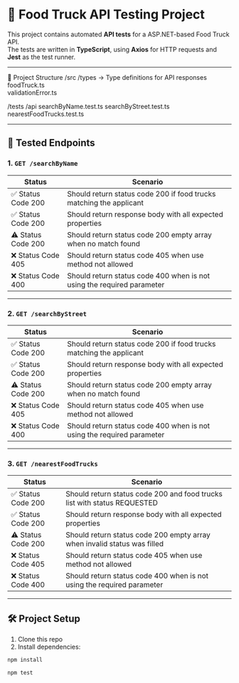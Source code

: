 # 🍔 Food Truck API Testing Project

This project contains automated **API tests** for a ASP.NET-based Food Truck API.  
The tests are written in **TypeScript**, using **Axios** for HTTP requests and **Jest** as the test runner.

---

📁 Project Structure
/src
  /types                  → Type definitions for API responses
    foodTruck.ts          
    validationError.ts    

/tests
  /api
    searchByName.test.ts
    searchByStreet.test.ts
    nearestFoodTrucks.test.ts

---

## 📌 Tested Endpoints

### 1. `GET /searchByName`

| Status   |  Scenario   |
|----------|-------------|
| ✅ Status Code 200 | Should return status code 200 if food trucks matching the applicant |
| ✅ Status Code 200 | Should return response body with all expected properties |
| ⚠️ Status Code 200 | Should return status code 200 empty array when no match found |
| ❌ Status Code 405 | Should return status code 405 when use method not allowed |
| ❌ Status Code 400 | Should return status code 400 when is not using the required parameter |

---

### 2. `GET /searchByStreet`

| Status   |  Scenario   |
|----------|-------------|
| ✅ Status Code 200 | Should return status code 200 if food trucks matching the applicant |
| ✅ Status Code 200 | Should return response body with all expected properties |
| ⚠️ Status Code 200 | Should return status code 200 empty array when no match found |
| ❌ Status Code 405 | Should return status code 405 when use method not allowed |
| ❌ Status Code 400 | Should return status code 400 when is not using the required parameter |

---

### 3. `GET /nearestFoodTrucks`

| Status   |  Scenario   |
|----------|-------------|
| ✅ Status Code 200 | Should return status code 200 and food trucks list with status REQUESTED |
| ✅ Status Code 200 | Should return response body with all expected properties |
| ⚠️ Status Code 200 | Should return status code 200 empty array when invalid status was filled |
| ❌ Status Code 405 | Should return status code 405 when use method not allowed |
| ❌ Status Code 400 | Should return status code 400 when is not using the required parameter |

---

## 🛠 Project Setup

1. Clone this repo
2. Install dependencies:

```bash
npm install

npm test
